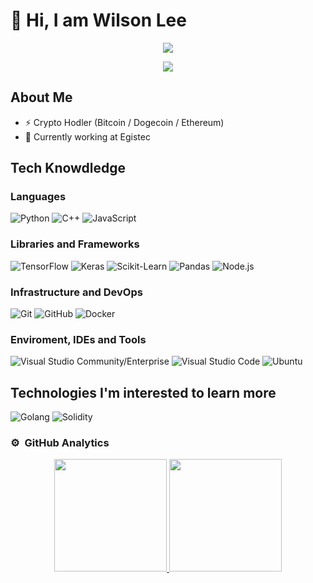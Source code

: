 # 👋 Hi, I am Wilson Lee

<p align="center">
<a href="https://twitter.com/lee1221ee"><img src="https://img.shields.io/badge/-Twitter-333333?style=flat-square&logo=Twitter"/></a>

<p align="center"> <img src="https://komarev.com/ghpvc/?username=lee1221ee&label=Profile%20Views&color=135429&style=flat"/> </p>

## About Me
- ⚡ Crypto Hodler (Bitcoin / Dogecoin / Ethereum)
- 💼 Currently working at Egistec

## Tech Knowdledge

### Languages
  ![Python](https://img.shields.io/badge/-Python-333333?style=flat&logo=python)
  ![C++](https://img.shields.io/badge/-C++-333333?style=flat&logo=cplusplus&logoColor=7e10cc)
  ![JavaScript](https://img.shields.io/badge/-JavaScript-333333?style=flat&logo=javascript)

### Libraries and Frameworks
 ![TensorFlow](https://img.shields.io/badge/-TensorFlow-333333?style=flat&logo=tensorflow)
 ![Keras](https://img.shields.io/badge/-Keras-333333?style=flat&logo=keras&logoColor=f73636)
 ![Scikit-Learn](https://img.shields.io/badge/-sklearn-333333?style=flat&logo=scikitlearn)
 ![Pandas](https://img.shields.io/badge/-pandas-333333?style=flat&logo=pandas)
 ![Node.js](https://img.shields.io/badge/-Node.js-333333?style=flat&logo=node.js)

### Infrastructure and DevOps
  ![Git](https://img.shields.io/badge/-Git-333333?style=flat&logo=git)
  ![GitHub](https://img.shields.io/badge/-GitHub-333333?style=flat&logo=github)
  ![Docker](https://img.shields.io/badge/-Docker-333333?style=flat&logo=docker)
  
### Enviroment, IDEs and Tools
  ![Visual Studio Community/Enterprise](https://img.shields.io/badge/-Visual%20Studio-333333?style=flat&logo=visual-studio-code&logoColor=7e10cc)
  ![Visual Studio Code](https://img.shields.io/badge/-Visual%20Studio%20Code-333333?style=flat&logo=visual-studio-code&logoColor=007ACC)
  ![Ubuntu](https://img.shields.io/badge/-Ubuntu%20-333333?style=flat&logo=ubuntu)
  
## Technologies I'm interested to learn more 

  ![Golang](https://img.shields.io/badge/-Golang-333333?style=flat&logo=go)
  ![Solidity](https://img.shields.io/badge/-Solidity-333333?style=flat&logo=solidity)
  
### ⚙️ &nbsp;GitHub Analytics

<p align="center">
<a href="https://github.com/lee1221ee">
  <img height="180em" src="https://github-readme-stats-eight-theta.vercel.app/api?username=lee1221ee&show_icons=true&theme=algolia&include_all_commits=true&count_private=true"/>
  <img height="180em" src="https://github-readme-stats-eight-theta.vercel.app/api/top-langs/?username=lee1221ee&layout=compact&langs_count=8&theme=algolia"/>
</a>
</p>
